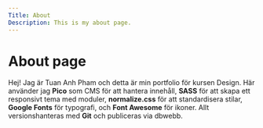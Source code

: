 ```yaml
---
Title: About
Description: This is my about page.
---
```


# About page

Hej! Jag är Tuan Anh Pham och detta är min portfolio för kursen Design. Här använder jag **Pico** som CMS för att hantera innehåll, **SASS** för att skapa ett responsivt tema med moduler, **normalize.css** för att standardisera stilar, **Google Fonts** för typografi, och **Font Awesome** för ikoner. Allt versionshanteras med **Git** och publiceras via dbwebb.
